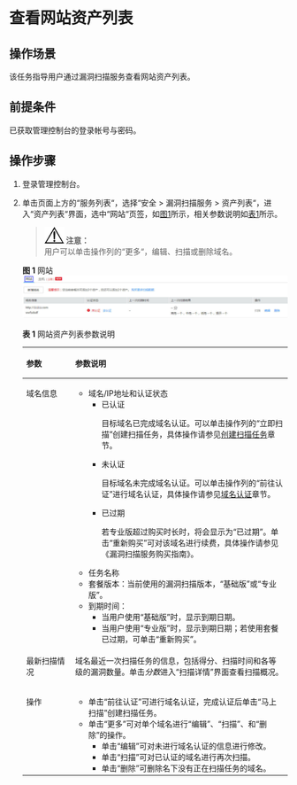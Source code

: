 # 查看网站资产列表<a name="ZH-CN_TOPIC_0115875446"></a>

## 操作场景<a name="section028371511612"></a>

该任务指导用户通过漏洞扫描服务查看网站资产列表。

## 前提条件<a name="section362011861503"></a>

已获取管理控制台的登录帐号与密码。

## 操作步骤<a name="section1189114447511"></a>

1.  登录管理控制台。
2.  单击页面上方的“服务列表“，选择“安全  \>  漏洞扫描服务  \>  资产列表“，进入“资产列表“界面，选中“网站“页签，如[图1](#fig644751891734)所示，相关参数说明如[表1](#table11938700161133)所示。

    >![](public_sys-resources/icon-notice.gif) **注意：**   
    >用户可以单击操作列的“更多“，编辑、扫描或删除域名。  

    **图 1**  网站<a name="fig644751891734"></a>  
    ![](figures/网站.jpg "网站")

    **表 1**  网站资产列表参数说明

    <a name="table11938700161133"></a>
    <table><thead align="left"><tr id="row41637521161133"><th class="cellrowborder" valign="top" width="18.44%" id="mcps1.2.3.1.1"><p id="p20546669161133"><a name="p20546669161133"></a><a name="p20546669161133"></a>参数</p>
    </th>
    <th class="cellrowborder" valign="top" width="81.56%" id="mcps1.2.3.1.2"><p id="p53667510161133"><a name="p53667510161133"></a><a name="p53667510161133"></a>参数说明</p>
    </th>
    </tr>
    </thead>
    <tbody><tr id="row310980382146"><td class="cellrowborder" valign="top" width="18.44%" headers="mcps1.2.3.1.1 "><p id="p359131202146"><a name="p359131202146"></a><a name="p359131202146"></a>域名信息</p>
    </td>
    <td class="cellrowborder" valign="top" width="81.56%" headers="mcps1.2.3.1.2 "><a name="ul11042195211350"></a><a name="ul11042195211350"></a><ul id="ul11042195211350"><li>域名/IP地址和认证状态<a name="ul39646437212223"></a><a name="ul39646437212223"></a><ul id="ul39646437212223"><li>已认证<p id="p57244833212223"><a name="p57244833212223"></a><a name="p57244833212223"></a>目标域名已完成域名认证。可以单击操作列的<span class="uicontrol" id="uicontrol38900619212712"><a name="uicontrol38900619212712"></a><a name="uicontrol38900619212712"></a>“立即扫描”</span>创建扫描任务，具体操作请参见<a href="创建扫描任务.md">创建扫描任务</a>章节。</p>
    </li><li>未认证<p id="p6319893212223"><a name="p6319893212223"></a><a name="p6319893212223"></a>目标域名未完成域名认证。可以单击操作列的<span class="uicontrol" id="uicontrol56879044212223"><a name="uicontrol56879044212223"></a><a name="uicontrol56879044212223"></a>“前往认证”</span>进行域名认证，具体操作请参见<a href="域名认证.md">域名认证</a>章节。</p>
    </li><li>已过期<p id="p24989609212328"><a name="p24989609212328"></a><a name="p24989609212328"></a>若专业版超过购买时长时，将会显示为<span class="parmvalue" id="parmvalue22585874212449"><a name="parmvalue22585874212449"></a><a name="parmvalue22585874212449"></a>“已过期”</span>。单击<span class="uicontrol" id="uicontrol52411369212546"><a name="uicontrol52411369212546"></a><a name="uicontrol52411369212546"></a>“重新购买”</span>可对该域名进行续费，具体操作请参见<span id="cite3751142112157"><a name="cite3751142112157"></a><a name="cite3751142112157"></a>《漏洞扫描服务购买指南》</span>。</p>
    </li></ul>
    </li><li>任务名称</li><li>套餐版本：当前使用的漏洞扫描版本，<span class="parmvalue" id="parmvalue20020431211350"><a name="parmvalue20020431211350"></a><a name="parmvalue20020431211350"></a>“基础版”</span>或<span class="parmvalue" id="parmvalue45966153211350"><a name="parmvalue45966153211350"></a><a name="parmvalue45966153211350"></a>“专业版”</span>。</li><li>到期时间：<a name="ul435304211930"></a><a name="ul435304211930"></a><ul id="ul435304211930"><li>当用户使用<span class="parmvalue" id="parmvalue64668799211457"><a name="parmvalue64668799211457"></a><a name="parmvalue64668799211457"></a>“基础版”</span>时，显示到期日期。</li><li>当用户使用<span class="parmvalue" id="parmvalue51870464211518"><a name="parmvalue51870464211518"></a><a name="parmvalue51870464211518"></a>“专业版”</span>时，显示到期日期；若使用套餐已过期，可单击<span class="uicontrol" id="uicontrol37877107211620"><a name="uicontrol37877107211620"></a><a name="uicontrol37877107211620"></a>“重新购买”</span>。</li></ul>
    </li></ul>
    </td>
    </tr>
    <tr id="row6697271721424"><td class="cellrowborder" valign="top" width="18.44%" headers="mcps1.2.3.1.1 "><p id="p5608101621424"><a name="p5608101621424"></a><a name="p5608101621424"></a>最新扫描情况</p>
    </td>
    <td class="cellrowborder" valign="top" width="81.56%" headers="mcps1.2.3.1.2 "><p id="p4626846021424"><a name="p4626846021424"></a><a name="p4626846021424"></a>域名最近一次扫描任务的信息，包括得分、扫描时间和各等级的漏洞数量。单击<i><span class="varname" id="varname11287284508"><a name="varname11287284508"></a><a name="varname11287284508"></a>分数</span></i>进入<span class="wintitle" id="wintitle5924150515"><a name="wintitle5924150515"></a><a name="wintitle5924150515"></a>“扫描详情”</span>界面查看扫描概况。</p>
    </td>
    </tr>
    <tr id="row428143103317"><td class="cellrowborder" valign="top" width="18.44%" headers="mcps1.2.3.1.1 "><p id="p628184353315"><a name="p628184353315"></a><a name="p628184353315"></a>操作</p>
    </td>
    <td class="cellrowborder" valign="top" width="81.56%" headers="mcps1.2.3.1.2 "><a name="ul1473274383416"></a><a name="ul1473274383416"></a><ul id="ul1473274383416"><li>单击<span class="uicontrol" id="uicontrol473264373418"><a name="uicontrol473264373418"></a><a name="uicontrol473264373418"></a>“前往认证”</span>可进行域名认证，完成认证后单击<span class="uicontrol" id="uicontrol11100242181919"><a name="uicontrol11100242181919"></a><a name="uicontrol11100242181919"></a>“马上扫描”</span>创建扫描任务。</li><li>单击<span class="uicontrol" id="uicontrol9390386357"><a name="uicontrol9390386357"></a><a name="uicontrol9390386357"></a>“更多”</span>可对单个域名进行<span class="parmvalue" id="parmvalue17600141963718"><a name="parmvalue17600141963718"></a><a name="parmvalue17600141963718"></a>“编辑”</span>、<span class="parmvalue" id="parmvalue21636152371"><a name="parmvalue21636152371"></a><a name="parmvalue21636152371"></a>“扫描”</span>、和<span class="parmvalue" id="parmvalue380318953718"><a name="parmvalue380318953718"></a><a name="parmvalue380318953718"></a>“删除”</span>的操作。<a name="ul17857278370"></a><a name="ul17857278370"></a><ul id="ul17857278370"><li>单击<span class="parmvalue" id="parmvalue1656942003814"><a name="parmvalue1656942003814"></a><a name="parmvalue1656942003814"></a>“编辑”</span>可对未进行域名认证的信息进行修改。</li><li>单击<span class="parmvalue" id="parmvalue586611372384"><a name="parmvalue586611372384"></a><a name="parmvalue586611372384"></a>“扫描”</span>可对已认证的域名进行再次扫描。</li><li>单击<span class="parmvalue" id="parmvalue990153025814"><a name="parmvalue990153025814"></a><a name="parmvalue990153025814"></a>“删除”</span>可删除名下没有正在扫描任务的域名。</li></ul>
    </li></ul>
    </td>
    </tr>
    </tbody>
    </table>


